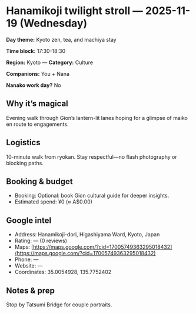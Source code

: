 # Hanamikoji twilight stroll — 2025-11-19 (Wednesday)

**Day theme:** Kyoto zen, tea, and machiya stay

**Time block:** 17:30-18:30

**Region:** Kyoto — **Category:** Culture

**Companions:** You + Nana

**Nanako work day?** No

## Why it’s magical
Evening walk through Gion’s lantern-lit lanes hoping for a glimpse of maiko en route to engagements.

## Logistics
10-minute walk from ryokan. Stay respectful—no flash photography or blocking paths.

## Booking & budget
- Booking: Optional: book Gion cultural guide for deeper insights.
- Estimated spend: ¥0 (≈ A$0.00)

## Google intel
- Address: Hanamikoji-dori, Higashiyama Ward, Kyoto, Japan
- Rating: — (0 reviews)
- Maps: [https://maps.google.com/?cid=17005749363295018432](https://maps.google.com/?cid=17005749363295018432)
- Phone: —
- Website: —
- Coordinates: 35.0054928, 135.7752402

## Notes & prep
Stop by Tatsumi Bridge for couple portraits.
